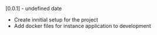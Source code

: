 [unreleased]: https://github.com/fccn/nau-receipts-manager
[0.0.1] - undefined date

- Create innitial setup for the project
- Add docker files for instance application to development
